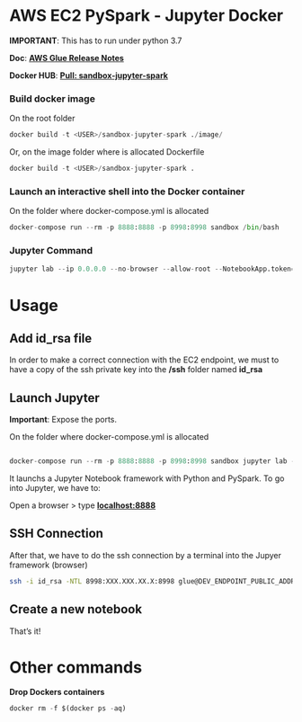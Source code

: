 # AWS EC2 PySpark - Jupyter Docker

**IMPORTANT**: This has to run under python 3.7

**Doc**: **[AWS Glue Release Notes](https://docs.aws.amazon.com/glue/latest/dg/release-notes.html)**

**Docker HUB**: **[Pull: sandbox-jupyter-spark](https://hub.docker.com/repository/docker/rafafrdz/sandbox-jupyter-spark)**

### **Build docker image**

On the root folder

```python
docker build -t <USER>/sandbox-jupyter-spark ./image/
```

Or, on the image folder where is allocated Dockerfile

```python
docker build -t <USER>/sandbox-jupyter-spark .
```

### **Launch an interactive shell into the Docker container**

On the folder where docker-compose.yml is allocated

```python
docker-compose run --rm -p 8888:8888 -p 8998:8998 sandbox /bin/bash
```

### **Jupyter Command**

```python
jupyter lab --ip 0.0.0.0 --no-browser --allow-root --NotebookApp.token='' --NotebookApp.password=''
```

# Usage

## Add id_rsa file

In order to make a correct connection with the EC2 endpoint, we must to have a copy of the ssh private key into the **/ssh** folder named **id_rsa**

## Launch Jupyter

**Important**: Expose the ports.

On the folder where docker-compose.yml is allocated

```python

docker-compose run --rm -p 8888:8888 -p 8998:8998 sandbox jupyter lab --ip 0.0.0.0 --no-browser --allow-root --NotebookApp.token='' --NotebookApp.password=''
```

It launchs a Jupyter Notebook framework with Python and PySpark. To go into Jupyter, we have to:

Open a browser > type [**localhost:8888**](http://localhost:8888/)

## SSH Connection

After that, we have to do the ssh connection by a terminal into the Jupyer framework (browser)

```bash
ssh -i id_rsa -NTL 8998:XXX.XXX.XX.X:8998 glue@DEV_ENDPOINT_PUBLIC_ADDRESS
```

## Create a new notebook

That’s it!

# Other commands

**Drop Dockers containers**

```python
docker rm -f $(docker ps -aq)
```